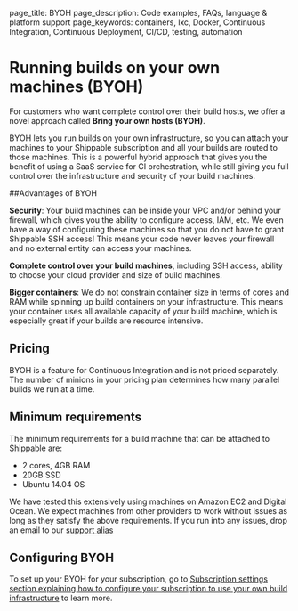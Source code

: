 page_title: BYOH
page_description: Code examples, FAQs, language & platform support
page_keywords: containers, lxc, Docker, Continuous Integration, Continuous Deployment, CI/CD, testing, automation

# Running builds on your own machines (BYOH)
For customers who want complete control over their build hosts, we offer a novel approach called **Bring your own hosts (BYOH)**. 

BYOH lets you run builds on your own infrastructure, so you can attach your machines to your Shippable subscription and all your builds are routed to those machines. This is a powerful hybrid approach that gives you the benefit of using a SaaS service for CI orchestration, while still giving you full control over the infrastructure and security of your build machines.

##Advantages of BYOH  

**Security**: Your build machines can be inside your VPC and/or behind your firewall, which  gives you the ability to configure access, IAM, etc. We even have a way of configuring these machines so that you do not have to grant Shippable SSH access! This means your code never leaves your firewall and no external entity can access your machines.

**Complete control over your build machines**, including SSH access, ability to choose your cloud provider and size of build machines. 

**Bigger containers**: We do not constrain container size in terms of cores and RAM while spinning up build containers on your infrastructure. This means your container uses all available capacity of your build machine, which is especially great if your builds are resource intensive.  


## Pricing 
BYOH is a feature for Continuous Integration and is not priced separately. The number of minions in your pricing plan determines how many parallel builds we run at a time.

## Minimum requirements 
The minimum requirements for a build machine that can be attached to Shippable are:

* 2 cores, 4GB RAM
* 20GB SSD
* Ubuntu 14.04 OS

We have tested this extensively using machines on Amazon EC2 and Digital Ocean. We expect machines from other providers to work without issues as long as they satisfy the above requirements. If you run into any issues, drop an email to our [support alias](mailto:support@shippable.com)


## Configuring BYOH 
To set up your BYOH for your subscription, go to [Subscription settings section explaining how to configure your subscription to use your own build infrastructure](ci_subscriptions.md#ci_byoh) to learn more.

